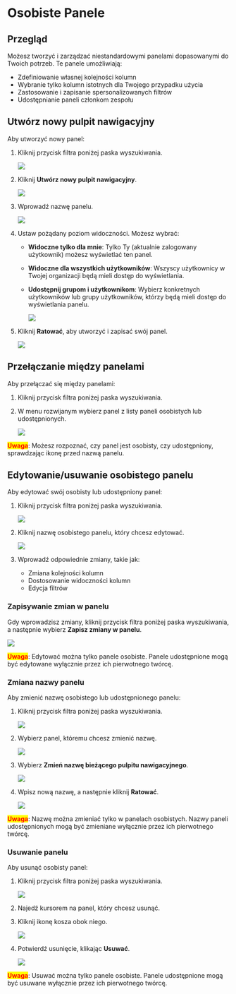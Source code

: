 # Osobiste Panele

## Przegląd

Możesz tworzyć i zarządzać niestandardowymi panelami dopasowanymi do Twoich potrzeb. Te panele umożliwiają:

* Zdefiniowanie własnej kolejności kolumn
* Wybranie tylko kolumn istotnych dla Twojego przypadku użycia
* Zastosowanie i zapisanie spersonalizowanych filtrów
* Udostępnianie paneli członkom zespołu

## Utwórz nowy pulpit nawigacyjny

Aby utworzyć nowy panel:

1.  Kliknij przycisk filtra poniżej paska wyszukiwania.

    ![](https://raw.githubusercontent.com/Fellow-Consulting-AG/docbits/refs/heads/main/readme/.gitbook/assets/personal_dashboards_1.png)
2.  Kliknij **Utwórz nowy pulpit nawigacyjny**.

    ![](https://raw.githubusercontent.com/Fellow-Consulting-AG/docbits/refs/heads/main/readme/.gitbook/assets/personal_dashboards_2.png)
3.  Wprowadź nazwę panelu.

    ![](https://raw.githubusercontent.com/Fellow-Consulting-AG/docbits/refs/heads/main/readme/.gitbook/assets/personal_dashboards_3.png)
4. Ustaw pożądany poziom widoczności. Możesz wybrać:
   * **Widoczne tylko dla mnie**: Tylko Ty (aktualnie zalogowany użytkownik) możesz wyświetlać ten panel.
   * **Widoczne dla wszystkich użytkowników**: Wszyscy użytkownicy w Twojej organizacji będą mieli dostęp do wyświetlania.
   *   **Udostępnij grupom i użytkownikom**: Wybierz konkretnych użytkowników lub grupy użytkowników, którzy będą mieli dostęp do wyświetlania panelu.

       ![](https://raw.githubusercontent.com/Fellow-Consulting-AG/docbits/refs/heads/main/readme/.gitbook/assets/personal_dashboards_4.png)
5.  Kliknij **Ratować**, aby utworzyć i zapisać swój panel.

    ![](https://raw.githubusercontent.com/Fellow-Consulting-AG/docbits/refs/heads/main/readme/.gitbook/assets/personal_dashboards_5.png)

## Przełączanie między panelami

Aby przełączać się między panelami:

1. Kliknij przycisk filtra poniżej paska wyszukiwania.
2.  W menu rozwijanym wybierz panel z listy paneli osobistych lub udostępnionych.

    ![](https://raw.githubusercontent.com/Fellow-Consulting-AG/docbits/refs/heads/main/readme/.gitbook/assets/personal_dashboards_6.png)

<mark style="color:red;">**Uwaga**</mark>: Możesz rozpoznać, czy panel jest osobisty, czy udostępniony, sprawdzając ikonę przed nazwą panelu.

## Edytowanie/usuwanie osobistego panelu

Aby edytować swój osobisty lub udostępniony panel:

1.  Kliknij przycisk filtra poniżej paska wyszukiwania.

    ![](https://raw.githubusercontent.com/Fellow-Consulting-AG/docbits/refs/heads/main/readme/.gitbook/assets/personal_dashboards_1.png)
2.  Kliknij nazwę osobistego panelu, który chcesz edytować.

    ![](https://raw.githubusercontent.com/Fellow-Consulting-AG/docbits/refs/heads/main/readme/.gitbook/assets/personal_dashboards_7.png)
3. Wprowadź odpowiednie zmiany, takie jak:
   * Zmiana kolejności kolumn
   * Dostosowanie widoczności kolumn
   * Edycja filtrów

### **Zapisywanie zmian w panelu**

Gdy wprowadzisz zmiany, kliknij przycisk filtra poniżej paska wyszukiwania, a następnie wybierz **Zapisz zmiany w panelu**.

![](https://raw.githubusercontent.com/Fellow-Consulting-AG/docbits/refs/heads/main/readme/.gitbook/assets/personal_dashboards_11.png)

<mark style="color:red;">**Uwaga**</mark>: Edytować można tylko panele osobiste. Panele udostępnione mogą być edytowane wyłącznie przez ich pierwotnego twórcę.

### **Zmiana nazwy panelu**

Aby zmienić nazwę osobistego lub udostępnionego panelu:

1.  Kliknij przycisk filtra poniżej paska wyszukiwania.

    ![](https://raw.githubusercontent.com/Fellow-Consulting-AG/docbits/refs/heads/main/readme/.gitbook/assets/personal_dashboards_1.png)
2.  Wybierz panel, któremu chcesz zmienić nazwę.

    ![](https://raw.githubusercontent.com/Fellow-Consulting-AG/docbits/refs/heads/main/readme/.gitbook/assets/personal_dashboards_7.png)
3.  Wybierz **Zmień nazwę bieżącego pulpitu nawigacyjnego**.

    ![](https://raw.githubusercontent.com/Fellow-Consulting-AG/docbits/refs/heads/main/readme/.gitbook/assets/personal_dashboards_8.png)
4.  Wpisz nową nazwę, a następnie kliknij **Ratować**.

    ![](https://raw.githubusercontent.com/Fellow-Consulting-AG/docbits/refs/heads/main/readme/.gitbook/assets/personal_dashboards_9.png)

<mark style="color:red;">**Uwaga**</mark>: Nazwę można zmieniać tylko w panelach osobistych. Nazwy paneli udostępnionych mogą być zmieniane wyłącznie przez ich pierwotnego twórcę.

### Usuwanie panelu

Aby usunąć osobisty panel:

1.  Kliknij przycisk filtra poniżej paska wyszukiwania.

    ![](https://raw.githubusercontent.com/Fellow-Consulting-AG/docbits/refs/heads/main/readme/.gitbook/assets/personal_dashboards_1.png)
2. Najedź kursorem na panel, który chcesz usunąć.
3.  Kliknij ikonę kosza obok niego.

    ![](https://raw.githubusercontent.com/Fellow-Consulting-AG/docbits/refs/heads/main/readme/.gitbook/assets/personal_dashboards_12.png)
4.  Potwierdź usunięcie, klikając **Usuwać**.

    ![](https://raw.githubusercontent.com/Fellow-Consulting-AG/docbits/refs/heads/main/readme/.gitbook/assets/personal_dashboards_13.png)

<mark style="color:red;">**Uwaga**</mark>: Usuwać można tylko panele osobiste. Panele udostępnione mogą być usuwane wyłącznie przez ich pierwotnego twórcę.
